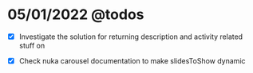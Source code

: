 # 05/01/2022 @todos

- [X] Investigate the solution for returning description and
activity related stuff on
- [X] Check nuka carousel documentation to make slidesToShow dynamic

